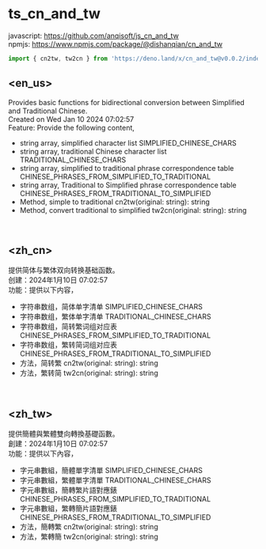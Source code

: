 # ts_cn_and_tw

javascript: https://github.com/anqisoft/js_cn_and_tw<br>
npmjs: https://www.npmjs.com/package/@dishanqian/cn_and_tw
``` typescript
import { cn2tw, tw2cn } from 'https://deno.land/x/cn_and_tw@v0.0.2/index.ts';
```
## <en_us>

Provides basic functions for bidirectional conversion between Simplified and Traditional Chinese.<br>
Created on Wed Jan 10 2024 07:02:57<br>
Feature: Provide the following content,<ul>
  <li>string array, simplified character list SIMPLIFIED_CHINESE_CHARS</li>
  <li>string array, traditional Chinese character list TRADITIONAL_CHINESE_CHARS</li>
  <li>string array, simplified to traditional phrase correspondence table CHINESE_PHRASES_FROM_SIMPLIFIED_TO_TRADITIONAL</li>
  <li>string array, Traditional to Simplified phrase correspondence table CHINESE_PHRASES_FROM_TRADITIONAL_TO_SIMPLIFIED</li>
  <li>Method, simple to traditional cn2tw(original: string): string</li>
  <li>Method, convert traditional to simplified tw2cn(original: string): string</li>
</ul>
</en_us><br>

## <zh_cn>

提供简体与繁体双向转换基础函数。<br>
创建：2024年1月10日 07:02:57<br>
功能：提供以下内容，<ul>
  <li>字符串数组，简体单字清单 SIMPLIFIED_CHINESE_CHARS</li>
  <li>字符串数组，繁体单字清单 TRADITIONAL_CHINESE_CHARS</li>
  <li>字符串数组，简转繁词组对应表 CHINESE_PHRASES_FROM_SIMPLIFIED_TO_TRADITIONAL</li>
  <li>字符串数组，繁转简词组对应表 CHINESE_PHRASES_FROM_TRADITIONAL_TO_SIMPLIFIED</li>
  <li>方法，简转繁 cn2tw(original: string): string</li>
  <li>方法，繁转简 tw2cn(original: string): string</li></li>
</ul>
</zh_cn><br>

## <zh_tw>

提供簡體與繁體雙向轉換基礎函數。<br>
創建：2024年1月10日 07:02:57<br>
功能：提供以下內容，<ul>
  <li>字元串數組，簡體單字清單 SIMPLIFIED_CHINESE_CHARS</li>
  <li>字元串數組，繁體單字清單 TRADITIONAL_CHINESE_CHARS</li>
  <li>字元串數組，簡轉繁片語對應錶 CHINESE_PHRASES_FROM_SIMPLIFIED_TO_TRADITIONAL</li>
  <li>字元串數組，繁轉簡片語對應錶 CHINESE_PHRASES_FROM_TRADITIONAL_TO_SIMPLIFIED</li>
  <li>方法，簡轉繁 cn2tw(original: string): string</li>
  <li>方法，繁轉簡 tw2cn(original: string): string</li>
</ul>
</zh_tw>
